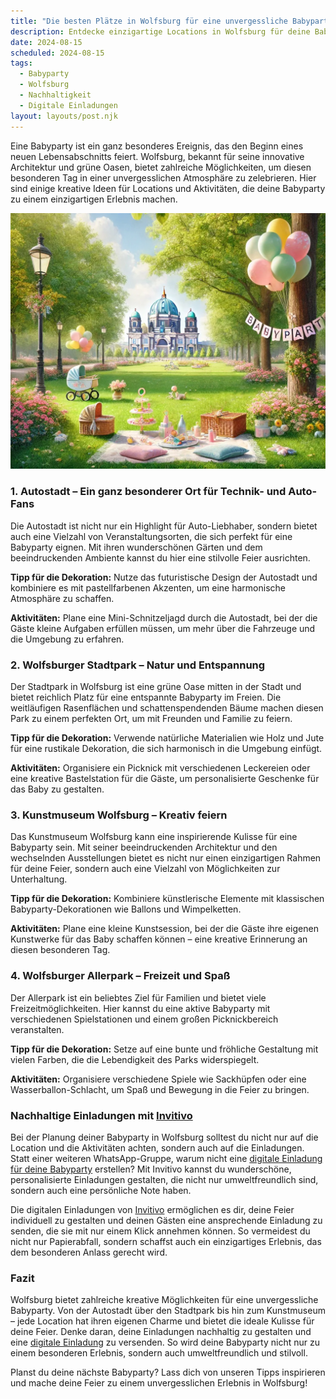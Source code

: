 ```yaml
---
title: "Die besten Plätze in Wolfsburg für eine unvergessliche Babyparty: Kreative Ideen und nachhaltige Einladungen"
description: Entdecke einzigartige Locations in Wolfsburg für deine Babyparty, inklusive Tipps zur nachhaltigen Feier und personalisierten digitalen Einladungen.
date: 2024-08-15
scheduled: 2024-08-15
tags:
  - Babyparty
  - Wolfsburg
  - Nachhaltigkeit
  - Digitale Einladungen
layout: layouts/post.njk
---
```


Eine Babyparty ist ein ganz besonderes Ereignis, das den Beginn eines neuen Lebensabschnitts feiert. Wolfsburg, bekannt für seine innovative Architektur und grüne Oasen, bietet zahlreiche Möglichkeiten, um diesen besonderen Tag in einer unvergesslichen Atmosphäre zu zelebrieren. Hier sind einige kreative Ideen für Locations und Aktivitäten, die deine Babyparty zu einem einzigartigen Erlebnis machen.

![Babyparty im Park](/img/picnic-park.webp)

### 1. **Autostadt – Ein ganz besonderer Ort für Technik- und Auto-Fans**

Die Autostadt ist nicht nur ein Highlight für Auto-Liebhaber, sondern bietet auch eine Vielzahl von Veranstaltungsorten, die sich perfekt für eine Babyparty eignen. Mit ihren wunderschönen Gärten und dem beeindruckenden Ambiente kannst du hier eine stilvolle Feier ausrichten.

**Tipp für die Dekoration:** Nutze das futuristische Design der Autostadt und kombiniere es mit pastellfarbenen Akzenten, um eine harmonische Atmosphäre zu schaffen.

**Aktivitäten:** Plane eine Mini-Schnitzeljagd durch die Autostadt, bei der die Gäste kleine Aufgaben erfüllen müssen, um mehr über die Fahrzeuge und die Umgebung zu erfahren.

### 2. **Wolfsburger Stadtpark – Natur und Entspannung**

Der Stadtpark in Wolfsburg ist eine grüne Oase mitten in der Stadt und bietet reichlich Platz für eine entspannte Babyparty im Freien. Die weitläufigen Rasenflächen und schattenspendenden Bäume machen diesen Park zu einem perfekten Ort, um mit Freunden und Familie zu feiern.

**Tipp für die Dekoration:** Verwende natürliche Materialien wie Holz und Jute für eine rustikale Dekoration, die sich harmonisch in die Umgebung einfügt.

**Aktivitäten:** Organisiere ein Picknick mit verschiedenen Leckereien oder eine kreative Bastelstation für die Gäste, um personalisierte Geschenke für das Baby zu gestalten.

### 3. **Kunstmuseum Wolfsburg – Kreativ feiern**

Das Kunstmuseum Wolfsburg kann eine inspirierende Kulisse für eine Babyparty sein. Mit seiner beeindruckenden Architektur und den wechselnden Ausstellungen bietet es nicht nur einen einzigartigen Rahmen für deine Feier, sondern auch eine Vielzahl von Möglichkeiten zur Unterhaltung.

**Tipp für die Dekoration:** Kombiniere künstlerische Elemente mit klassischen Babyparty-Dekorationen wie Ballons und Wimpelketten.

**Aktivitäten:** Plane eine kleine Kunstsession, bei der die Gäste ihre eigenen Kunstwerke für das Baby schaffen können – eine kreative Erinnerung an diesen besonderen Tag.

### 4. **Wolfsburger Allerpark – Freizeit und Spaß**

Der Allerpark ist ein beliebtes Ziel für Familien und bietet viele Freizeitmöglichkeiten. Hier kannst du eine aktive Babyparty mit verschiedenen Spielstationen und einem großen Picknickbereich veranstalten.

**Tipp für die Dekoration:** Setze auf eine bunte und fröhliche Gestaltung mit vielen Farben, die die Lebendigkeit des Parks widerspiegelt.

**Aktivitäten:** Organisiere verschiedene Spiele wie Sackhüpfen oder eine Wasserballon-Schlacht, um Spaß und Bewegung in die Feier zu bringen.

### **Nachhaltige Einladungen mit [Invitivo](https://invitivo.com/create)**

Bei der Planung deiner Babyparty in Wolfsburg solltest du nicht nur auf die Location und die Aktivitäten achten, sondern auch auf die Einladungen. Statt einer weiteren WhatsApp-Gruppe, warum nicht eine [digitale Einladung für deine Babyparty](https://invitivo.com/) erstellen? Mit Invitivo kannst du wunderschöne, personalisierte Einladungen gestalten, die nicht nur umweltfreundlich sind, sondern auch eine persönliche Note haben.

Die digitalen Einladungen von [Invitivo](https://invitivo.com/) ermöglichen es dir, deine Feier individuell zu gestalten und deinen Gästen eine ansprechende Einladung zu senden, die sie mit nur einem Klick annehmen können. So vermeidest du nicht nur Papierabfall, sondern schaffst auch ein einzigartiges Erlebnis, das dem besonderen Anlass gerecht wird.

### **Fazit**

Wolfsburg bietet zahlreiche kreative Möglichkeiten für eine unvergessliche Babyparty. Von der Autostadt über den Stadtpark bis hin zum Kunstmuseum – jede Location hat ihren eigenen Charme und bietet die ideale Kulisse für deine Feier. Denke daran, deine Einladungen nachhaltig zu gestalten und eine [digitale Einladung](https://invitivo.com) zu versenden. So wird deine Babyparty nicht nur zu einem besonderen Erlebnis, sondern auch umweltfreundlich und stilvoll.

Planst du deine nächste Babyparty? Lass dich von unseren Tipps inspirieren und mache deine Feier zu einem unvergesslichen Erlebnis in Wolfsburg!

